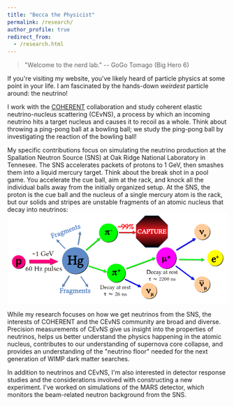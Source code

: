 ```yaml
---
title: "Becca the Physicist"
permalink: /research/
author_profile: true
redirect_from: 
  - /research.html
---
```


> "Welcome to the nerd lab." -- GoGo Tomago (Big Hero 6)

If you're visiting my website, you've likely heard of particle physics
at some point in your life.  I am fascinated by the hands-down
_weirdest_ particle around: the neutrino!

I work with the [COHERENT](https://sites.duke.edu/coherent/)
collaboration and study coherent elastic neutrino-nucleus scattering
(CEvNS), a process by which an incoming neutrino hits a target nucleus
and causes it to recoil as a whole.  Think about throwing a ping-pong
ball at a bowling ball; we study the ping-pong ball by investigating
the reaction of the bowling ball!

My specific contributions focus on simulating the neutrino production
at the Spallation Neutron Source (SNS) at Oak Ridge National
Laboratory in Tennesee.  The SNS accelerates packets of protons to 1
GeV, then smashes them into a liquid mercury target.  Think about the
break shot in a pool game.  You accelerate the cue ball, aim at the
rack, and knock all the individual balls away from the initially
organized setup.  At the SNS, the proton is the cue ball and the
nucleus of a single mercury atom is the rack, but our solids and
stripes are unstable fragments of an atomic nucleus that decay into neutrinos:
![](../images/sns_beam.png)

While my research focuses on how we get neutrinos from the SNS, the
interests of COHERENT and the CEvNS community are broad and diverse.
Precision measurements of CEvNS give us insight into the properties of
neutrinos, helps us better understand the physics happening in the atomic nucleus,
contributes to our understanding of supernova core collapse, and
provides an understanding of the "neutrino floor" needed for the next
generation of WIMP dark matter searches.

In addition to neutrinos and CEvNS, I'm also interested in detector
response studies and the considerations involved with constructing a
new experiment.  I've worked on simulations of the MARS detector,
which monitors the beam-related neutron background from the SNS.